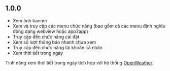 ## 1.0.0

* Xem ảnh banner
* Xem và truy cập các menu chức năng (bao gồm cả các menu định nghĩa động dạng webview hoặc app2app)
* Truy cập đến chức năng cài đặt
* Xem số lượt thông báo nhanh chưa xem
* Truy cập đến chức năng tài khoản cá nhân
* Xem thời tiết trong ngày

Tính năng xem thời tiết trong ngày tích hợp với hệ thống [OpenWeather](https://openweathermap.org/).